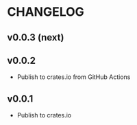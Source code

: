 # CHANGELOG

## v0.0.3 (next)

## v0.0.2

- Publish to crates.io from GitHub Actions

## v0.0.1

- Publish to crates.io
